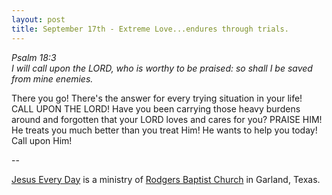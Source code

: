 ```yaml
---
layout: post
title: September 17th - Extreme Love...endures through trials.
---
```


_Psalm 18:3  
I will call upon the LORD, who is worthy to be praised: so shall I
be saved from mine enemies._

There you go! There's the answer for every trying situation in your
life! CALL UPON THE LORD! Have you been carrying those heavy burdens
around and forgotten that your LORD loves and cares for you? PRAISE
HIM! He treats you much better than you treat Him! He wants to help
you today! Call upon Him!

 --

<a href=http://jesuseveryday.net>Jesus Every Day</a> is a ministry of <a href=http://rodgersbaptist.net>Rodgers Baptist Church</a> in Garland, Texas.
